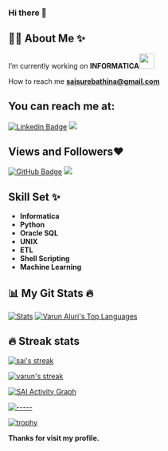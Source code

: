 ### Hi there 👋
## 🙋‍♂️ About Me ✨

I’m currently working on **INFORMATICA**<img src="https://media.giphy.com/media/WUlplcMpOCEmTGBtBW/giphy.gif" width="30"></h2>

How to reach me **saisurebathina@gmail.com**


## You can reach me at:
[![Linkedin Badge](https://img.shields.io/badge/-LinkedIn-0e76a8?style=flat-square&logo=Linkedin&logoColor=white)](https://www.linkedin.com/in/varunaluri18/)
<a href="https://www.instagram.com/varunaluri18/" alt="Instagram">
<img src="https://img.shields.io/badge/-Instagram-DF0174?style=flat-square&labelColor=DF0174&logo=instagram&logoColor=white&link=https://www.linkedin.com/in/saikrishnasurebathina/"/></a>


## Views and Followers❤ 
<a href="https://github.com/skrishna96?tab=followers"><img src="https://img.shields.io/github/followers/skrishna96label=Followers&style=social" alt="GitHub Badge"></a>
<a href="https://github.com/skrishna96/github-profile-views-counter"><img src="https://komarev.com/ghpvc/?username=skrishna96"></a>

## Skill Set ✨

- <b>Informatica</b>
- <b>Python</b>
- <b>Oracle SQL</b>
- <b>UNIX</b>
- <b>ETL</b>
- <b>Shell Scripting</b>
- <b>Machine Learning</b>
</p>


## 📊 My Git Stats 🔥
<p >
<a href="https://github.com/skrishna96/github-readme-stats"><img alt="Stats" src="https://github-readme-stats.vercel.app/api?username=skrishna96&show_icons=true&count_private=true&theme=react&hide_border=true&bg_color=0D1117" /></a>
<a href="https://github.com/varunaluri18/github-readme-stats"><img alt="Varun Aluri's Top Languages" src="https://github-readme-stats.vercel.app/api/top-langs/?username=skrishna96&layout=compact&theme=react&hide_border=true&bg_color=0D1117"/></a>    
</p>

## 🔥 Streak stats

<!-- GitHub Readme Streak Stats - https://github.com/skrishna96/github-readme-streak-stats -->
<p >
  <a href="https://github.com/skrishna96/github-readme-streak-stats">
    <img title="🔥 Get streak stats for your profile at git.io/streak-stats" alt="sai's streak" src="https://github-readme-streak-stats.herokuapp.com?user=skrishna96&theme=monokai-metallian&hide_border=true"/>
  </a>
</p>


<!-- GitHub Readme Streak Stats - https://github.com/ishbindu/github-readme-streak-stats -->
  <a href="https://github.com/ishbindu/github-readme-streak-stats">
    <img title="🔥 Get streak stats for your profile at git.io/streak-stats" alt="varun's streak" src="https://github-readme-streak-stats.herokuapp.com?user=ishbindu&theme=slate-metallian&hide_border=true"/>
  </a>
  

<a href="https://github.com/skrishna96/github-readme-activity-graph"><img alt="SAI Activity Graph" src="https://activity-graph.herokuapp.com/graph?username=skrishna96&bg_color=0D1117&color=5BCDEC&line=5BCDEC&point=FFFFFF&hide_border=true" /></a>
 

[![-----](https://raw.githubusercontent.com/andreasbm/readme/master/assets/lines/aqua.png)](https://github.com/skrishna96?tab=repositories)


[![trophy](https://github-profile-trophy.vercel.app/?username=skrishna96&theme=gruvbox)](https://github.com/ryo-ma/github-profile-trophy)

**Thanks for visit my profile.**


